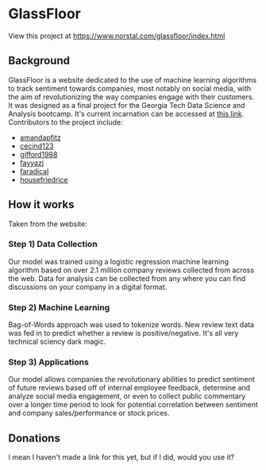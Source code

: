 # GlassFloor
View this project at https://www.norstal.com/glassfloor/index.html

## Background
GlassFloor is a website dedicated to the use of machine learning algorithms to track sentiment towards companies, most notably on social media, with the aim of revolutionizing the way companies engage with their customers. It was designed as a final project for the Georgia Tech Data Science and Analysis bootcamp. It's current incarnation can be accessed at [this link](https://www.norstal.com/glassfloor/index.html). Contributors to the project include:
* [amandapfitz](https://github.com/amandapfitz)
* [cecind123](https://github.com/cecind123)
* [gifford1988](https://github.com/gifford1988)
* [fayyazj](https://github.com/fayyazj)
* [faradical](https://github.com/faradical)
* [housefriedrice](https://github.com/housefriedrice)

## How it works
Taken from the website:

### Step 1) Data Collection
Our model was trained using a logistic regression machine learning algorithm based on over 2.1 million company reviews collected from across the web. Data for analysis can be collected from any where you can find discussions on your company in a digital format.


### Step 2) Machine Learning
Bag-of-Words approach was used to tokenize words. New review text data was fed in to predict whether a review is positive/negative. It's all very technical sciency dark magic.


### Step 3) Applications
Our model allows companies the revolutionary abilities to predict sentiment of future reviews based off of internal employee feedback, determine and analyze social media engagement, or even to collect public commentary over a longer time period to look for potential correlation between sentiment and company sales/performance or stock prices.

## Donations
I mean I haven't made a link for this yet, but if I did, would you use it?

